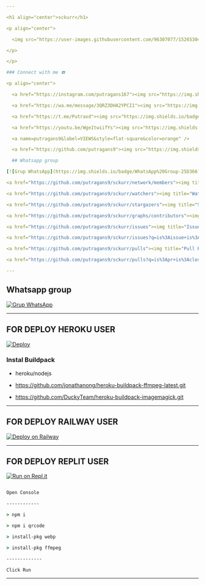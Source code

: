 ```yaml
---

<h1 align="center">sckurr</h1>

<p align="center">

  <img src="https://user-images.githubusercontent.com/96307077/152653047-3202d653-69d1-41af-875d-e700de2101ae.jpg" />

</p>

</p>

### Connect with me ☎️

<p align="center">

  <a href="https://instagram.com/putragans167"><img src="https://img.shields.io/badge/Instagram-E4405F?style=for-the-badge&logo=instagram&logoColor=white"/> 

  <a href="https://wa.me/message/3QRZ3DHA2YPCI1"><img src="https://img.shields.io/badge/WhatsApp-25D366?style=for-the-badge&logo=whatsapp&logoColor=white" />

  <a href="https://t.me/Putraxd"><img src="https://img.shields.io/badge/Telegram-%230088cc.svg?&style=for-the-badge&logo=telegram&logoColor=white" /> <br>

  <a href="https://youtu.be/WgeItwiifYs"><img src="https://img.shields.io/badge/YouTube-PutraXd Ofc-ff0000?style=for-the-badge&logo=youtube&logoColor=ff0000&link=https://youtube.com/channel/UCJGX0lPZWVDidVL2pEFDaSw" /><br>

  <a name=putragans9&label=VIEWS&style=flat-square&color=orange" />

  <a href="https://github.com/putragans9"><img src="https://img.shields.io/badge/-GitHub-black?style=flat-square&logo=github" /> 

  ## Whatsapp group

[![Grup WhatsApp](https://img.shields.io/badge/WhatsApp%20Group-25D366?style=for-the-badge&logo=whatsapp&logoColor=white)](https://chat.whatsapp.com/IlUxptBYvl8Edpq90teOAa)

<a href="https://github.com/putragans9/sckurr/network/members"><img title="Forks" src="https://img.shields.io/github/forks/putragans9/sckurr?label=Forks&color=blue&style=flat-square"></a>

<a href="https://github.com/putragans9/sckurr/watchers"><img title="Watchers" src="https://img.shields.io/github/watchers/putragans9/sckurr?label=Watchers&color=green&style=flat-square"></a>

<a href="https://github.com/putragans9/sckurr/stargazers"><img title="Stars" src="https://img.shields.io/github/stars/putragans9/sckurr?label=Stars&color=yellow&style=flat-square"></a>

<a href="https://github.com/putragans9/sckurr/graphs/contributors"><img title="Contributors" src="https://img.shields.io/github/contributors/putragans9/sckurr?label=Contributors&color=blue&style=flat-square"></a>

<a href="https://github.com/putragans9/sckurr/issues"><img title="Issues" src="https://img.shields.io/github/issues/putragans9/sckurr?label=Issues&color=success&style=flat-square"></a>

<a href="https://github.com/putragans9/sckurr/issues?q=is%3Aissue+is%3Aclosed"><img title="Issues" src="https://img.shields.io/github/issues-closed/putragans9/sckurr?label=Issues&color=red&style=flat-square"></a>

<a href="https://github.com/putragans9/sckurr/pulls"><img title="Pull Request" src="https://img.shields.io/github/issues-pr/putragans9/sckurr?label=PullRequest&color=success&style=flat-square"></a>

<a href="https://github.com/putragans9/sckurr/pulls?q=is%3Apr+is%3Aclosed"><img title="Pull Request" src="https://img.shields.io/github/issues-pr-closed/putragans9/sckurr?label=PullRequest&color=red&style=flat-square"></a>

---
```


## Whatsapp group

[![Grup WhatsApp](https://img.shields.io/badge/WhatsApp%20Group-25D366?style=for-the-badge&logo=whatsapp&logoColor=white)](https://chat.whatsapp.com/FYcSmBK4qVW3yvna8Yyzu3)

---

## FOR DEPLOY HEROKU USER

[![Deploy](https://www.herokucdn.com/deploy/button.svg)](https://heroku.com/deploy?template=https://github.com/putragans9/sckurr)

### Instal Buildpack

* heroku/nodejs

* https://github.com/jonathanong/heroku-buildpack-ffmpeg-latest.git

* https://github.com/DuckyTeam/heroku-buildpack-imagemagick.git

---

## FOR DEPLOY RAILWAY USER

[![Deploy on Railway](https://railway.app/button.svg)](https://railway.app/new/template?template=https%3A%2F%2Fgithub.com%2Fputragans9%2Fsckurr)

---

## FOR DEPLOY REPLIT USER

[![Run on Repl.it](https://repl.it/badge/github/FadliDarmawan/haruno)](https://repl.it/github/putragans9/sckurr)

```cmd

Open Console

------------

> npm i

> npm i qrcode

> install-pkg webp

> install-pkg ffmpeg

-------------

Click Run

```

---
